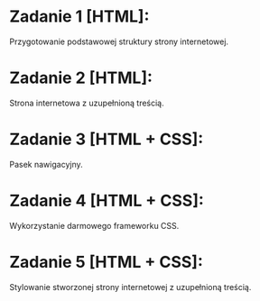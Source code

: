 # Zadanie 1 [HTML]:
Przygotowanie podstawowej struktury strony internetowej.
# Zadanie 2 [HTML]:
Strona internetowa z uzupełnioną treścią.
# Zadanie 3 [HTML + CSS]:
Pasek nawigacyjny.
# Zadanie 4 [HTML + CSS]:
Wykorzystanie darmowego frameworku CSS.
# Zadanie 5 [HTML + CSS]:
Stylowanie stworzonej strony internetowej z uzupełnioną treścią.
